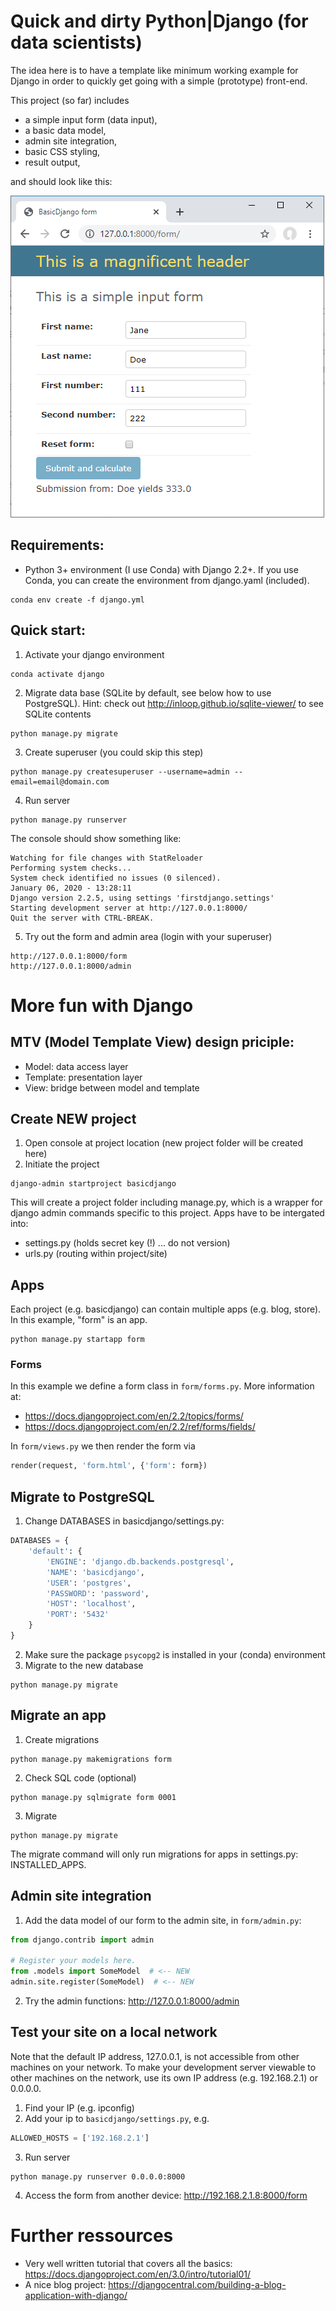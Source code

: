 # Quick and dirty Python|Django (for data scientists)

The idea here is to have a template like minimum working example for Django in order to quickly get going with a simple (prototype) front-end.

This project (so far) includes
* a simple input form (data input),
* a basic data model,
* admin site integration,
* basic CSS styling,
* result output,

and should look like this:

![form](form.PNG)


## Requirements:
* Python 3+ environment (I use Conda) with Django 2.2+. If you use Conda, you can create the environment from django.yaml (included).
```
conda env create -f django.yml
```


## Quick start:
1. Activate your django environment
```
conda activate django
```
2. Migrate data base (SQLite by default, see below how to use PostgreSQL). Hint: check out http://inloop.github.io/sqlite-viewer/ to see SQLite contents
```
python manage.py migrate
```
3. Create superuser (you could skip this step)
```
python manage.py createsuperuser --username=admin --email=email@domain.com
```
4. Run server
```
python manage.py runserver
```
The console should show something like:
```
Watching for file changes with StatReloader
Performing system checks...
System check identified no issues (0 silenced).
January 06, 2020 - 13:28:11
Django version 2.2.5, using settings 'firstdjango.settings'
Starting development server at http://127.0.0.1:8000/
Quit the server with CTRL-BREAK.
```
5. Try out the form and admin area (login with your superuser)
```
http://127.0.0.1:8000/form
http://127.0.0.1:8000/admin
```

# More fun with Django


## MTV (Model Template View) design priciple:
* Model: data access layer
* Template: presentation layer
* View: bridge between model and template


## Create NEW project
1. Open console at project location (new project folder will be created here)
2. Initiate the project
```
django-admin startproject basicdjango
```
This will create a project folder including manage.py, which is a wrapper for django admin commands specific to this project. Apps have to be intergated into:
* settings.py (holds secret key (!) ... do not version)
* urls.py (routing within project/site)


## Apps
Each project (e.g. basicdjango) can contain multiple apps (e.g. blog, store). In this example, "form" is an app.
```
python manage.py startapp form
```

### Forms
In this example we define a form class in ``form/forms.py``. More information at:
* https://docs.djangoproject.com/en/2.2/topics/forms/
* https://docs.djangoproject.com/en/2.2/ref/forms/fields/

In ``form/views.py`` we then render the form via 
```python
render(request, 'form.html', {'form': form})
```


## Migrate to PostgreSQL
1. Change DATABASES in basicdjango/settings.py:
```python
DATABASES = {
    'default': {
        'ENGINE': 'django.db.backends.postgresql',
        'NAME': 'basicdjango',
        'USER': 'postgres',
        'PASSWORD': 'password',
        'HOST': 'localhost',
        'PORT': '5432'
    }
}
```
2. Make sure the package ``psycopg2`` is installed in your (conda) environment
3. Migrate to the new database
```
python manage.py migrate 
```


## Migrate an app
1. Create migrations
```
python manage.py makemigrations form
```
2. Check SQL code (optional)
```
python manage.py sqlmigrate form 0001
```
3. Migrate
```
python manage.py migrate
```
The migrate command will only run migrations for apps in settings.py: INSTALLED_APPS.


## Admin site integration
1. Add the data model of our form to the admin site, in ``form/admin.py``:
```python
from django.contrib import admin

# Register your models here.
from .models import SomeModel  # <-- NEW
admin.site.register(SomeModel)  # <-- NEW
```
2. Try the admin functions: http://127.0.0.1:8000/admin


## Test your site on a local network
Note that the default IP address, 127.0.0.1, is not accessible from other machines on your network. To make your development server viewable to other machines on the network, use its own IP address (e.g. 192.168.2.1) or 0.0.0.0.
1. Find your IP (e.g. ipconfig)
2. Add your ip to ``basicdjango/settings.py``, e.g.
```python
ALLOWED_HOSTS = ['192.168.2.1']
```
3. Run server
```
python manage.py runserver 0.0.0.0:8000
```
4. Access the form from another device: http://192.168.2.1.8:8000/form


# Further ressources
* Very well written tutorial that covers all the basics: https://docs.djangoproject.com/en/3.0/intro/tutorial01/
* A nice blog project: https://djangocentral.com/building-a-blog-application-with-django/


